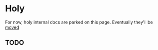 # Holy

For now, holy internal docs are parked on this page. Eventually they'll be [moved](https://ardi.gg/holy)

## TODO
